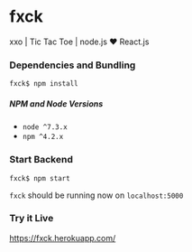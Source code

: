 # fxck
xxo | Tic Tac Toe | node.js ♥ React.js

### Dependencies and Bundling
```
fxck$ npm install
```

##### NPM and Node Versions
  - `node ^7.3.x`
  - `npm ^4.2.x`

### Start Backend
```
fxck$ npm start
```

`fxck` should be running now on `localhost:5000`

### Try it Live
https://fxck.herokuapp.com/
